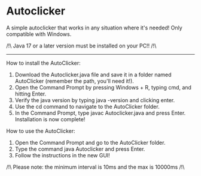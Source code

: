 # Autoclicker
A simple autoclicker that works in any situation where it's needed!
Only compatible with Windows.

/!\ Java 17 or a later version must be installed on your PC!! /!\

-------------------------------------------------------------------------------------------------------------------------------

How to install the AutoClicker:
1) Download the Autoclicker.java file and save it in a folder named AutoClicker (remember the path, you'll need it!).
2) Open the Command Prompt by pressing Windows + R, typing cmd, and hitting Enter.
3) Verify the java version by typing java -version and clicking enter.
4) Use the cd command to navigate to the AutoClicker folder.
5) In the Command Prompt, type javac Autoclicker.java and press Enter.
Installation is now complete!

How to use the AutoClicker:
1) Open the Command Prompt and go to the AutoClicker folder.
2) Type the command java Autoclicker and press Enter.
3) Follow the instructions in the new GUI!

/!\ Please note: the minimum interval is 10ms and the max is 10000ms /!\
